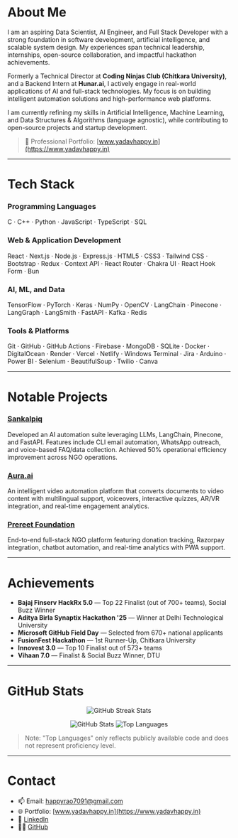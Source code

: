 
# About Me

I am an aspiring Data Scientist, AI Engineer, and Full Stack Developer with a strong foundation in software development, artificial intelligence, and scalable system design. My experiences span technical leadership, internships, open-source collaboration, and impactful hackathon achievements.

Formerly a Technical Director at **Coding Ninjas Club (Chitkara University)**, and a Backend Intern at **Hunar.ai**, I actively engage in real-world applications of AI and full-stack technologies. My focus is on building intelligent automation solutions and high-performance web platforms.
 
I am currently refining my skills in Artificial Intelligence, Machine Learning, and Data Structures & Algorithms (language agnostic), while contributing to open-source projects and startup development.

> 📄 Professional Portfolio: [www.yadavhappy.in](https://www.yadavhappy.in)

---

# Tech Stack

### Programming Languages  
C · C++ · Python · JavaScript · TypeScript · SQL  

### Web & Application Development  
React · Next.js · Node.js · Express.js · HTML5 · CSS3 · Tailwind CSS · Bootstrap · Redux · Context API · React Router · Chakra UI · React Hook Form · Bun  

### AI, ML, and Data  
TensorFlow · PyTorch · Keras · NumPy · OpenCV · LangChain · Pinecone · LangGraph · LangSmith · FastAPI · Kafka · Redis  

### Tools & Platforms  
Git · GitHub · GitHub Actions · Firebase · MongoDB · SQLite · Docker · DigitalOcean · Render · Vercel · Netlify · Windows Terminal · Jira · Arduino · Power BI · Selenium · BeautifulSoup · Twilio · Canva  

---

# Notable Projects

### [Sankalpiq](https://github.com/happyrao78/automation-suite)  
Developed an AI automation suite leveraging LLMs, LangChain, Pinecone, and FastAPI. Features include CLI email automation, WhatsApp outreach, and voice-based FAQ/data collection. Achieved 50% operational efficiency improvement across NGO operations.

### [Aura.ai](https://www.yadavhappy.in/projects)  
An intelligent video automation platform that converts documents to video content with multilingual support, voiceovers, interactive quizzes, AR/VR integration, and real-time engagement analytics.

### [Prereet Foundation](https://prereetfoundation.vercel.app/)  
End-to-end full-stack NGO platform featuring donation tracking, Razorpay integration, chatbot automation, and real-time analytics with PWA support.

---

# Achievements

- **Bajaj Finserv HackRx 5.0** — Top 22 Finalist (out of 700+ teams), Social Buzz Winner  
- **Aditya Birla Synaptix Hackathon '25** — Winner at Delhi Technological University  
- **Microsoft GitHub Field Day** — Selected from 670+ national applicants  
- **FusionFest Hackathon** — 1st Runner-Up, Chitkara University  
- **Innovest 3.0** — Top 10 Finalist out of 573+ teams  
- **Vihaan 7.0** — Finalist & Social Buzz Winner, DTU  

---

# GitHub Stats

<p align="center">
    <img src="https://streak-stats.demolab.com/?user=happyrao78&theme=black" alt="GitHub Streak Stats" />
</p>

<p align="center">
    <img src="https://github-readme-stats.vercel.app/api?username=happyrao78&show_icons=true&count_private=true&theme=react&hide_border=true&bg_color=0D1117" alt="GitHub Stats" />
    <img src="https://github-readme-stats.vercel.app/api/top-langs/?username=happyrao78&langs_count=8&count_private=true&layout=compact&theme=react&hide_border=true&bg_color=0D1117" alt="Top Languages" />
</p>

> Note: "Top Languages" only reflects publicly available code and does not represent proficiency level.

---

# Contact

- 📫 Email: [happyrao7091@gmail.com](mailto:happyrao7091@gmail.com)  
- 🌐 Portfolio: [www.yadavhappy.in](https://www.yadavhappy.in)  
- 💼 [LinkedIn](https://www.linkedin.com/in/happy-yadav-16b2a4287/)  
- 👨‍💻 [GitHub](https://github.com/happyrao78)
